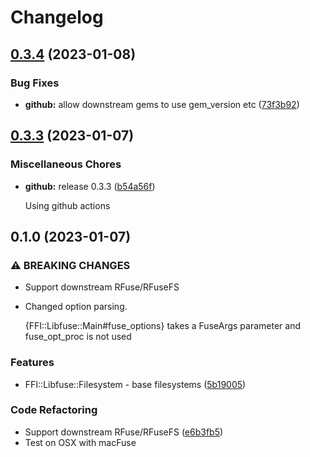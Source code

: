# Changelog

## [0.3.4](https://github.com/lwoggardner/ffi-libfuse/compare/v0.3.3...v0.3.4) (2023-01-08)


### Bug Fixes

* **github:** allow downstream gems to use gem_version etc ([73f3b92](https://github.com/lwoggardner/ffi-libfuse/commit/73f3b92f5e8a1f86a9f6053b71470d7c113e6d19))

## [0.3.3](https://github.com/lwoggardner/ffi-libfuse/compare/v0.1.0...v0.3.3) (2023-01-07)

### Miscellaneous Chores

* **github:** release 0.3.3 ([b54a56f](https://github.com/lwoggardner/ffi-libfuse/commit/b54a56f3f93f15c7684aa2cb2c2dd38c9d033e7f))
  
  Using github actions

## 0.1.0 (2023-01-07)

### ⚠ BREAKING CHANGES

* Support downstream RFuse/RFuseFS
* Changed option parsing.

  {FFI::Libfuse::Main#fuse_options} takes a FuseArgs parameter and fuse_opt_proc is not used

### Features

* FFI::Libfuse::Filesystem - base filesystems ([5b19005](https://github.com/lwoggardner/ffi-libfuse/commit/5b19005c4b1ff2237b85c4854f481ea6e3625c62))

### Code Refactoring

* Support downstream RFuse/RFuseFS ([e6b3fb5](https://github.com/lwoggardner/ffi-libfuse/commit/e6b3fb552b8881dbf28f014617b7412f2542aaa3))
* Test on OSX with macFuse
